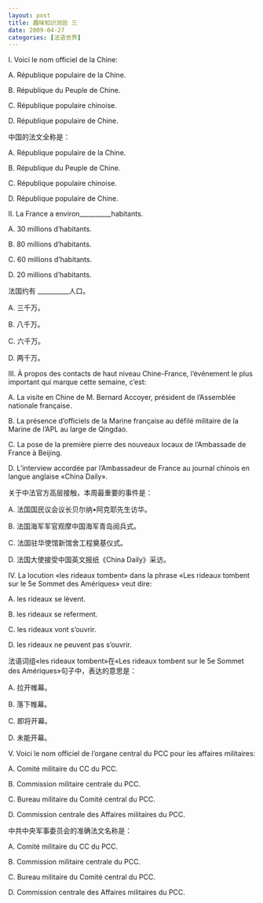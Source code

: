 ```yaml
---
layout: post
title: 趣味知识测验 三
date: 2009-04-27
categories: [法语世界]  
---
```


I. Voici le nom officiel de la Chine:

A. République populaire de la Chine.

B. République du Peuple de Chine.

C. République populaire chinoise.

D. République populaire de Chine.

中国的法文全称是：

A. République populaire de la Chine.

B. République du Peuple de Chine.

C. République populaire chinoise.

D. République populaire de Chine.

II. La France a environ__________habitants.

A. 30 millions d’habitants.

B. 80 millions d’habitants.

C. 60 millions d’habitants.

D. 20 millions d’habitants.

法国约有 __________人口。

A. 三千万。

B. 八千万。

C. 六千万。

D. 两千万。

III. À propos des contacts de haut niveau Chine-France, l’événement le plus important qui marque cette semaine, c’est:

A. La visite en Chine de M. Bernard Accoyer, président de l’Assemblée nationale française.

B. La présence d’officiels de la Marine française au défilé militaire de la Marine de l’APL au large de Qingdao.

C. La pose de la première pierre des nouveaux locaux de l’Ambassade de France à Beijing.

D. L’interview accordée par l’Ambassadeur de France au journal chinois en langue anglaise «China Daily».

关于中法官方高层接触，本周最重要的事件是：

A. 法国国民议会议长贝尔纳•阿克耶先生访华。

B. 法国海军军官观摩中国海军青岛阅兵式。

C. 法国驻华使馆新馆舍工程奠基仪式。

D. 法国大使接受中国英文报纸《China Daily》采访。

IV. La locution «les rideaux tombent» dans la phrase «Les rideaux tombent sur le 5e Sommet des Amériques» veut dire:

A. les rideaux se lèvent.

B. les rideaux se referment.

C. les rideaux vont s’ouvrir.

D. les rideaux ne peuvent pas s’ouvrir.

法语词组«les rideaux tombent»在«Les rideaux tombent sur le 5e Sommet des Amériques»句子中，表达的意思是：

A. 拉开帷幕。

B. 落下帷幕。

C. 即将开幕。

D. 未能开幕。

V. Voici le nom officiel de l’organe central du PCC pour les affaires militaires:

A. Comité militaire du CC du PCC.

B. Commission militaire centrale du PCC.

C. Bureau militaire du Comité central du PCC.

D. Commission centrale des Affaires militaires du PCC.

中共中央军事委员会的准确法文名称是：

A. Comité militaire du CC du PCC.

B. Commission militaire centrale du PCC.

C. Bureau militaire du Comité central du PCC.

D. Commission centrale des Affaires militaires du PCC.
